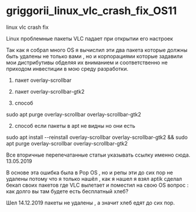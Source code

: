 # griggorii_linux_vlc_crash_fix_OS11
linux vlc crash fix

Linux проблемные пакеты VLC падает при открытии его настроек 

Так как я собрал много OS я вычислил эти два пакета которые должны быть удалены не только вами 
, но и корпорациями которые задавили мои дистрибутивы обделяя их вниманием и соответственно не 
приходом инвестиции в мою среду разработки.

1) пакет overlay-scrollbar

2) пакет overlay-scrollbar-gtk2

1) способ

sudo apt purge overlay-scrollbar overlay-scrollbar-gtk2

2) способ если пакеты в apt не видны но они есть

sudo apt install --reinstall overlay-scrollbar overlay-scrollbar-gtk2 && sudo apt purge overlay-scrollbar overlay-scrollbar-gtk2

Все вторичные перепечатанные статьи указывать ссылку именно сюда. 13.05.2019

В основе эта ошибка была в Pop OS , но и репы эти до сих пор не удалены потому что я только нашёл , как я нашел я взял aptik 
сделал бекап своих пакетов где VLC вылетает и поместил на свою OS вопрос : как долго вы там будете есть бесплатный хлеб?

Шел 14.12.2019 пакеты не удалены , а значит хлеб едят до сих пор.
